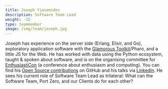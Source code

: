 ```yaml
---
title: Joseph Yiasemides
description: Software Team Lead
weight: -32
type: teammember
image: /img/team/joseph.jpg
---
```


Joseph has experience on the server side (Erlang, Elixir, and Go), exploratory application software with the [Glamorous Toolkit](https://gtoolkit.com)/Pharo, and a little JS for the Web.
He has worked with data using the Python ecosystem, taught & spoken about software, and is on the organising committee for [EnthusiastiCon](https://www.youtube.com/channel/UCysZMezyfn6QuDPNlbl6jHQ/playlists) (a conference about enthusiasm and computing).
You can find his [Open Source contributions](http://resume.github.io/?Dzol#contributions) on GitHub and his talks via [LinkedIn](https://www.linkedin.com/in/yiasemides/).
He sees his current role of Software Team Lead as trilateral: What can the Software Team, Port Zero, and our Clients do for each other?

